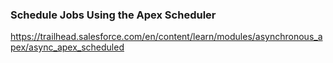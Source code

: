 ### Schedule Jobs Using the Apex Scheduler
https://trailhead.salesforce.com/en/content/learn/modules/asynchronous_apex/async_apex_scheduled
